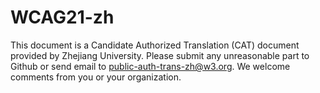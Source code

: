 # WCAG21-zh
This document is a Candidate Authorized Translation (CAT) document provided by Zhejiang University. Please submit any unreasonable part to Github or send email to public-auth-trans-zh@w3.org. We welcome comments from you or your organization.
